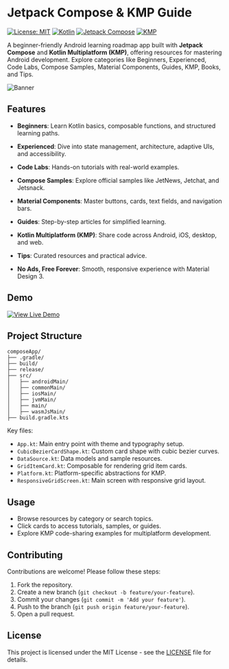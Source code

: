 # Jetpack Compose & KMP Guide

[![License: MIT](https://img.shields.io/badge/License-MIT-yellow.svg)](https://opensource.org/licenses/MIT)
[![Kotlin](https://img.shields.io/badge/Kotlin-1.9.20-blue.svg)](https://kotlinlang.org/)
[![Jetpack Compose](https://img.shields.io/badge/Jetpack%20Compose-1.6.0-brightgreen.svg)](https://developer.android.com/jetpack/compose)
[![KMP](https://img.shields.io/badge/Kotlin%20Multiplatform-1.9.20-blueviolet.svg)](https://kotlinlang.org/docs/multiplatform.html)

A beginner-friendly Android learning roadmap app built with **Jetpack Compose** and **Kotlin Multiplatform (KMP)**, offering resources for mastering Android development. Explore categories like Beginners, Experienced, Code Labs, Compose Samples, Material Components, Guides, KMP, Books, and Tips.

![Banner](https://blogger.googleusercontent.com/img/b/R29vZ2xl/AVvXsEgWJczaiH2fvhkG672jX3QVBLaLQBizhNaMv5FSCp06JOHIisaVmLusYoK_BMyt0rPgPusbYFEltHF6rp8om8p9uYOjry9Cakv0SkEobui4P36idjazkrJOulxKrPG559SkcOPBkep0AuLLBiTe6Zkg8nhDWKdTnEAyHLcdYqXShHCehbAVMhIicP1-ils/s16000/01.png)

## Features

- **Beginners**: Learn Kotlin basics, composable functions, and structured learning paths.
- **Experienced**: Dive into state management, architecture, adaptive UIs, and accessibility.
- **Code Labs**: Hands-on tutorials with real-world examples.
- **Compose Samples**: Explore official samples like JetNews, Jetchat, and Jetsnack.
- **Material Components**: Master buttons, cards, text fields, and navigation bars.
- **Guides**: Step-by-step articles for simplified learning.
- **Kotlin Multiplatform (KMP)**: Share code across Android, iOS, desktop, and web.
- **Tips**: Curated resources and practical advice.

- **No Ads, Free Forever**: Smooth, responsive experience with Material Design 3.

## Demo

[![View Live Demo](https://blogger.googleusercontent.com/img/b/R29vZ2xl/AVvXsEhyxwAdLbYrq_XlngTsbSznO2vgtzrPQOuGFpRH618P9Z0Popp06BMIp7HTkxLW17PWW2aT3lIM3JWYOTlqk-U1HDiY8WHxOTXjqplD0E3c3bzt8xgvaSwOl7i8HJg0peWRCZGZ_mq-umBpJ_j5_p0jGnaclj42wNtWU0JkqtCjJn8FwWQusmZ6j8agPlw/s320/view-demo-button_592324-17211.png)](https://www.boltuix.com/2025/09/jetpack-compose-and-kmp-guide-free.html)


## Project Structure

```
composeApp/
├── .gradle/
├── build/
├── release/
├── src/
│   ├── androidMain/
│   ├── commonMain/
│   ├── iosMain/
│   ├── jvmMain/
│   ├── main/
│   ├── wasmJsMain/
├── build.gradle.kts
```

Key files:
- `App.kt`: Main entry point with theme and typography setup.
- `CubicBezierCardShape.kt`: Custom card shape with cubic bezier curves.
- `DataSource.kt`: Data models and sample resources.
- `GridItemCard.kt`: Composable for rendering grid item cards.
- `Platform.kt`: Platform-specific abstractions for KMP.
- `ResponsiveGridScreen.kt`: Main screen with responsive grid layout.

## Usage

- Browse resources by category or search topics.
- Click cards to access tutorials, samples, or guides.
- Explore KMP code-sharing examples for multiplatform development.

## Contributing

Contributions are welcome! Please follow these steps:

1. Fork the repository.
2. Create a new branch (`git checkout -b feature/your-feature`).
3. Commit your changes (`git commit -m 'Add your feature'`).
4. Push to the branch (`git push origin feature/your-feature`).
5. Open a pull request.

## License

This project is licensed under the MIT License - see the [LICENSE](LICENSE) file for details.